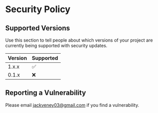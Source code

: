 # Security Policy

## Supported Versions

Use this section to tell people about which versions of your project are
currently being supported with security updates.

| Version | Supported          |
| ------- | ------------------ |
| 1.x.x   | :white_check_mark: |
| 0.1.x   | :x: |


## Reporting a Vulnerability

Please email jackveney03@gmail.com if you find a vulnerability.
